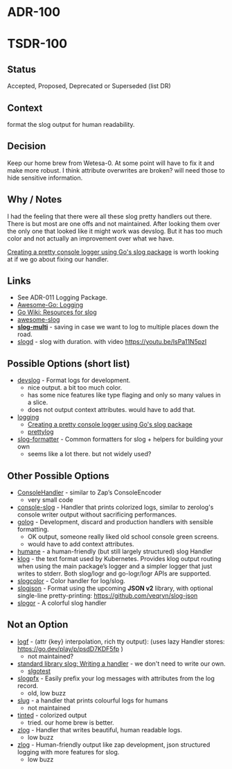 # ADR-100
# TSDR-100

## Status

Accepted, Proposed, Deprecated or Superseded (list DR)

## Context

format the slog output for human readability.

## Decision

Keep our home brew from Wetesa-0. At some point will have to fix it and make
more robust. I think attribute overwrites are broken? will need those to hide
sensitive information.

## Why / Notes

I had the feeling that there were all these slog pretty handlers out there. There
is but most are one offs and not maintained. After looking them over the only one
that looked like it might work was devslog. But it has too much color and not
actually an improvement over what we have.

[Creating a pretty console logger using Go's slog package](https://dusted.codes/creating-a-pretty-console-logger-using-gos-slog-package)
is worth looking at if we go about fixing our handler.

## Links
- See ADR-011 Logging Package.
- [Awesome-Go: Logging](https://github.com/avelino/awesome-go?tab=readme-ov-file#logging)
- [Go Wiki: Resources for slog](https://go.dev/wiki/Resources-for-slog)
- [awesome-slog](https://github.com/go-slog/awesome-slog)
- **[slog-multi](https://github.com/samber/slog-multi)** - saving in case we want to log to multiple places down the road.
- [slogd](https://github.com/kaihendry/slogd) - slog with duration. with video https://youtu.be/IsPa11N5pzI

## Possible Options (short list)

- [devslog](https://github.com/golang-cz/devslog) - Format logs for development.
  - nice output. a bit too much color.
  - has some nice features like type flaging and only so many values in a slice.
  - does not output context attributes. would have to add that.
- [logging](https://github.com/dusted-go/logging)
  - [Creating a pretty console logger using Go's slog package](https://dusted.codes/creating-a-pretty-console-logger-using-gos-slog-package)
  - [prettylog](https://github.com/sytallax/prettylog)
- [slog-formatter](https://github.com/samber/slog-formatter) - Common formatters for slog + helpers for building your own
  - seems like a lot there. but not widely used?

## Other Possible Options

- [ConsoleHandler](https://gist.github.com/wijayaerick/de3de10c47a79d5310968ba5ff101a19) - similar to Zap’s ConsoleEncoder
  - very small code
- [console-slog](https://github.com/phsym/console-slog) - Handler that prints colorized logs, similar to zerolog's console writer output without sacrificing performances.
- [golog](https://github.com/primalskill/golog) - Development, discard and production handlers with sensible formatting.
  - OK output, someone really liked old school console green screens.
  - would have to add context attributes.
- [humane](https://github.com/telemachus/humane) - a human-friendly (but still largely structured) slog Handler
- [klog](https://github.com/kubernetes/klog) - the text format used by Kubernetes. Provides klog output routing when using the main package’s logger and a simpler logger that just writes to stderr. Both slog/logr and go-logr/logr APIs are supported.
- [slogcolor](https://github.com/MatusOllah/slogcolor) - Color handler for log/slog.
- [slogjson](https://github.com/veqryn/slog-json) - Format using the upcoming **JSON v2** library, with optional single-line pretty-printing: https://github.com/veqryn/slog-json
- [slogor](https://gitlab.com/greyxor/slogor) - A colorful slog handler

## Not an Option

- [logf](https://pkg.go.dev/github.com/AndrewHarrisSPU/logf) - (attr {key} interpolation, rich tty output):  (uses lazy Handler stores: https://go.dev/play/p/psdD7KDF5fp )
  - not maintained?
- [standard library slog: Writing a handler](https://pkg.go.dev/log/slog@go1.24.1#hdr-Writing_a_handler) - we don't need to write our own.
  - [slgotest](https://pkg.go.dev/testing/slogtest@go1.24.1)
- [slogpfx](https://github.com/dpotapov/slogpfx) - Easily prefix your log messages with attributes from the log record.
  - old, low buzz
- [slug](https://github.com/dotse/slug) - a handler that prints colourful logs for humans
  - not maintained
- [tinted](https://pkg.go.dev/github.com/lmittmann/tint) - colorized output
  - tried. our home brew is better.  
- [zlog](https://github.com/jeffry-luqman/zlog) - Handler that writes beautiful, human readable logs.
  - low buzz
- [zlog](https://github.com/icefed/zlog) - Human-friendly output like zap development, json structured logging with more features for slog.
  - low buzz  